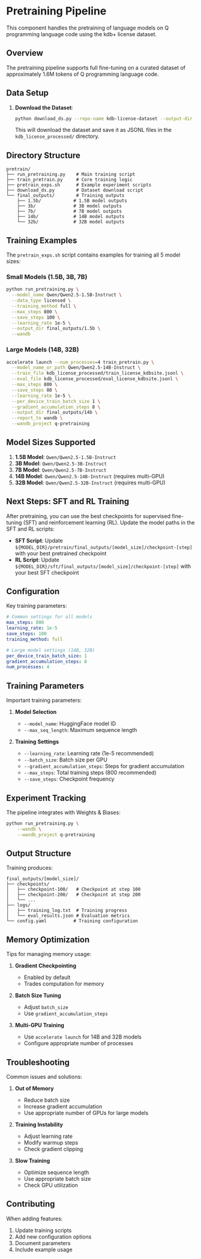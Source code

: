 # Pretraining Pipeline

This component handles the pretraining of language models on Q programming language code using the kdb+ license dataset.

## Overview

The pretraining pipeline supports full fine-tuning on a curated dataset of approximately 1.6M tokens of Q programming language code.

## Data Setup

1. **Download the Dataset**:
   ```bash
   python download_ds.py --repo-name kdb-license-dataset --output-dir kdb_license_processed
   ```

   This will download the dataset and save it as JSONL files in the `kdb_license_processed/` directory.

## Directory Structure

```
pretrain/
├── run_pretraining.py    # Main training script
├── train_pretrain.py     # Core training logic
├── pretrain_exps.sh      # Example experiment scripts
├── download_ds.py        # Dataset download script
└── final_outputs/        # Training outputs
    ├── 1.5b/            # 1.5B model outputs
    ├── 3b/              # 3B model outputs
    ├── 7b/              # 7B model outputs
    ├── 14b/             # 14B model outputs
    └── 32b/             # 32B model outputs
```

## Training Examples

The `pretrain_exps.sh` script contains examples for training all 5 model sizes:

### Small Models (1.5B, 3B, 7B)
```bash
python run_pretraining.py \
  --model_name Qwen/Qwen2.5-1.5B-Instruct \
  --data_type licensed \
  --training_method full \
  --max_steps 800 \
  --save_steps 100 \
  --learning_rate 1e-5 \
  --output_dir final_outputs/1.5b \
  --wandb
```

### Large Models (14B, 32B)
```bash
accelerate launch --num_processes=4 train_pretrain.py \
  --model_name_or_path Qwen/Qwen2.5-14B-Instruct \
  --train_file kdb_license_processed/train_license_kdbsite.jsonl \
  --eval_file kdb_license_processed/eval_license_kdbsite.jsonl \
  --max_steps 800 \
  --save_steps 80 \
  --learning_rate 1e-5 \
  --per_device_train_batch_size 1 \
  --gradient_accumulation_steps 8 \
  --output_dir final_outputs/14b \
  --report_to wandb \
  --wandb_project q-pretraining
```

## Model Sizes Supported

1. **1.5B Model**: `Qwen/Qwen2.5-1.5B-Instruct`
2. **3B Model**: `Qwen/Qwen2.5-3B-Instruct`
3. **7B Model**: `Qwen/Qwen2.5-7B-Instruct`
4. **14B Model**: `Qwen/Qwen2.5-14B-Instruct` (requires multi-GPU)
5. **32B Model**: `Qwen/Qwen2.5-32B-Instruct` (requires multi-GPU)

## Next Steps: SFT and RL Training

After pretraining, you can use the best checkpoints for supervised fine-tuning (SFT) and reinforcement learning (RL). Update the model paths in the SFT and RL scripts:

- **SFT Script**: Update `${MODEL_DIR}/pretrain/final_outputs/[model_size]/checkpoint-[step]` with your best pretrained checkpoint
- **RL Script**: Update `${MODEL_DIR}/sft/final_outputs/[model_size]/checkpoint-[step]` with your best SFT checkpoint

## Configuration

Key training parameters:

```yaml
# Common settings for all models
max_steps: 800
learning_rate: 1e-5
save_steps: 100
training_method: full

# Large model settings (14B, 32B)
per_device_train_batch_size: 1
gradient_accumulation_steps: 8
num_processes: 4
```

## Training Parameters

Important training parameters:

1. **Model Selection**
   - `--model_name`: HuggingFace model ID
   - `--max_seq_length`: Maximum sequence length

2. **Training Settings**
   - `--learning_rate`: Learning rate (1e-5 recommended)
   - `--batch_size`: Batch size per GPU
   - `--gradient_accumulation_steps`: Steps for gradient accumulation
   - `--max_steps`: Total training steps (800 recommended)
   - `--save_steps`: Checkpoint frequency

## Experiment Tracking

The pipeline integrates with Weights & Biases:

```bash
python run_pretraining.py \
    --wandb \
    --wandb_project q-pretraining
```

## Output Structure

Training produces:

```
final_outputs/[model_size]/
├── checkpoints/
│   ├── checkpoint-100/   # Checkpoint at step 100
│   ├── checkpoint-200/   # Checkpoint at step 200
│   └── ...
├── logs/
│   ├── training_log.txt  # Training progress
│   └── eval_results.json # Evaluation metrics
└── config.yaml          # Training configuration
```

## Memory Optimization

Tips for managing memory usage:

1. **Gradient Checkpointing**
   - Enabled by default
   - Trades computation for memory

2. **Batch Size Tuning**
   - Adjust `batch_size`
   - Use `gradient_accumulation_steps`

3. **Multi-GPU Training**
   - Use `accelerate launch` for 14B and 32B models
   - Configure appropriate number of processes

## Troubleshooting

Common issues and solutions:

1. **Out of Memory**
   - Reduce batch size
   - Increase gradient accumulation
   - Use appropriate number of GPUs for large models

2. **Training Instability**
   - Adjust learning rate
   - Modify warmup steps
   - Check gradient clipping

3. **Slow Training**
   - Optimize sequence length
   - Use appropriate batch size
   - Check GPU utilization

## Contributing

When adding features:
1. Update training scripts
2. Add new configuration options
3. Document parameters
4. Include example usage 
